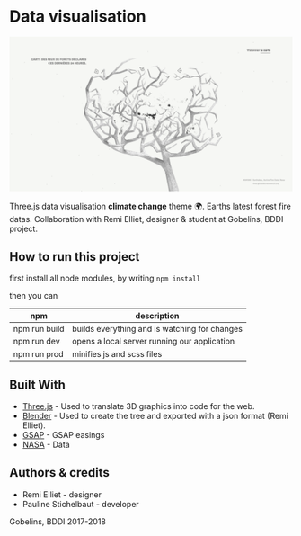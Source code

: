 # Data visualisation

![GitHub Preview](/src/assets/img/github-preview.png)

Three.js data visualisation **climate change** theme :earth_africa:.
Earths latest forest fire datas.
Collaboration with Remi Elliet, designer & student at Gobelins, BDDI project.

## How to run this project

first install all node modules, by writing
`npm install`

then you can

| npm           | description                                   |
| ------------- | --------------------------------------------- |
| npm run build | builds everything and is watching for changes |
| npm run dev   | opens a local server running our application  |
| npm run prod  | minifies js and scss files                    |

## Built With

- [Three.js](https://threejs.org/) - Used to translate 3D graphics into code for the web.
- [Blender](https://www.blender.org/) - Used to create the tree and exported with a json format (Remi Elliet).
- [GSAP](https://greensock.com/gsap) - GSAP easings
- [NASA](https://earthdata.nasa.gov/earth-observation-data/near-real-time/firms/active-fire-data) - Data

## Authors & credits

- Remi Elliet - designer
- Pauline Stichelbaut - developer

Gobelins, BDDI 2017-2018
